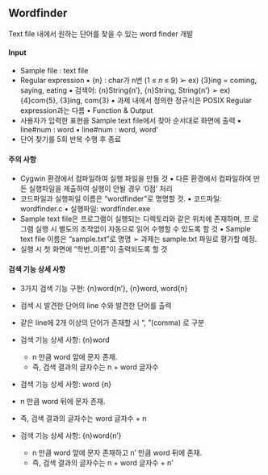 ## Wordfinder

Text file 내에서 원하는 단어를 찾을 수 있는 word finder 개발



####  Input

- Sample file : text file
- Regular expression
  ▪ {n} : char가 n번 (1 ≤ 𝑛 ≤ 9)
  ➢ ex) {3}ing = coming, saying, eating
  ▪ 검색어: {n}String{n’}, {n}String, String{n’}
  ➢ ex) {4}com{5}, {3}ing, com{3}
  ▪ 과제 내에서 정의한 정규식은 POSIX Regular expression과는 다름
  • Function & Output
- 사용자가 입력한 표현을 Sample text file에서 찾아 순서대로 화면에 출력
  ▪ line#num : word
  ▪ line#num : word, word’
- 단어 찾기를 5회 반복 수행 후 종료



#### 주의 사항

- Cygwin 환경에서 컴파일하여 실행 파일을 만들 것
  ▪ 다른 환경에서 컴파일하여 만든 실행파일을 제출하여 실행이 안될 경우 ‘0점’ 처리
- 코드파일과 실행파일 이름은 “wordfinder”로 명명할 것.
  ▪ 코드파일: wordfinder.c
  ▪ 실행파일: wordfinder.exe
- Sample text file은 프로그램이 실행되는 디렉토리와 같은 위치에 존재하며, 프
  로그램 실행 시 별도의 조작없이 자동으로 읽어 수행할 수 있도록 할 것
  ▪ Sample text file 이름은 “sample.txt”로 명명
  ➢ 과제는 sample.txt 파일로 평가할 예정.
- 실행 시 첫 화면에 “학번_이름”이 출력되도록 할 것



####  검색 기능 상세 사항

- 3가지 검색 기능 구현: {n}word{n’}, {n}word, word{n}

- 검색 시 발견한 단어의 line 수와 발견한 단어를 출력

- 같은 line에 2개 이상의 단어가 존재할 시 “, ”(comma) 로 구분


- 검색 기능 상세 사항: {n}word
  - n 만큼 word 앞에 문자 존재.
  - 즉, 검색 결과의 글자수는 n + word 글자수



-  검색 기능 상세 사항: word {n}
  - n 만큼 word 뒤에 문자 존재.
  - 즉, 검색 결과의 글자수는 word 글자수 + n



- 검색 기능 상세 사항: {n}word{n’}
  - n 만큼 word 앞에 문자 존재하고 n’ 만큼 word 뒤에 존재.
  - 즉, 검색 결과의 글자수는 n + word 글자수 + n’

